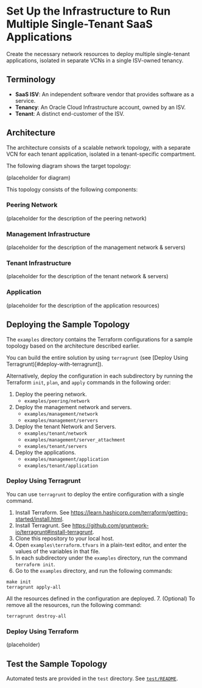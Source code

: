 Set Up the Infrastructure to Run Multiple Single-Tenant SaaS Applications
=========================================================================

Create the necessary network resources to deploy multiple single-tenant applications, isolated in separate VCNs in a single ISV-owned tenancy.

## Terminology

* **SaaS ISV**: An independent software vendor that provides software as a service.
* **Tenancy**: An Oracle Cloud Infrastructure account, owned by an ISV.
* **Tenant**: A distinct end-customer of the ISV.

## Architecture

The architecture consists of a scalable network topology, with a separate VCN for each tenant application, isolated in a tenant-specific compartment.

The following diagram shows the target topology:

(placeholder for diagram)

This topology consists of the following components:

### Peering Network
(placeholder for the description of the peering network)

### Management Infrastructure
(placeholder for the description of the management network & servers)

### Tenant Infrastructure
(placeholder for the description of the tenant network & servers)

### Application
(placeholder for the description of the application resources)

## Deploying the Sample Topology

The `examples` directory contains the Terraform configurations for a sample topology based on the architecture described earlier. 

You can build the entire solution by using `terragrunt` (see [Deploy Using Terragrunt)[#deploy-with-terragrunt]).

Alternatively, deploy the configuration in each subdirectory by running the Terraform `init`, `plan`, and `apply` commands in the following order:

1. Deploy the peering network.
	- `examples/peering/network`
2. Deploy the management network and servers.
	- `examples/management/network`
	- `examples/management/servers`
3. Deploy the tenant Network and Servers.
	- `examples/tenant/network`
	- `examples/management/server_attachment`
	- `examples/tenant/servers`
4. Deploy the applications.
	- `examples/management/application`
	- `examples/tenant/application`

### Deploy Using Terragrunt

You can use `terragrunt` to deploy the entire configuration with a single command.

1. Install Terraform. See https://learn.hashicorp.com/terraform/getting-started/install.html.
2. Install Terragrunt. See https://github.com/gruntwork-io/terragrunt#install-terragrunt.
3. Clone this repository to your local host.
4. Open `examples\terraform.tfvars` in a plain-text editor, and enter the values of the variables in that file.
5. In each subdirectory under the `examples` directory, run the command `terraform init`.
6. Go to the `examples` directory, and run the following commands:

```
make init
terragrunt apply-all
```
All the resources defined in the configuration are deployed.
7. (Optional) To remove all the resources, run the following command:
```
terragrunt destroy-all
```

### Deploy Using Terraform
(placeholder)

## Test the Sample Topology

Automated tests are provided in the `test` directory. See [`test/README`](test/README.md).